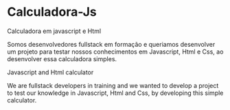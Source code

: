 # Calculadora-Js
Calculadora em javascript e Html

Somos desenvolvedores fullstack em formação e queriamos desenvolver um projeto para testar nossos conhecimentos em Javascript, Html e Css, ao desenvolver essa calculadora simples.


Javascript and Html calculator

We are fullstack developers in training and we wanted to develop a project to test our knowledge in Javascript, Html and Css, by developing this simple calculator.